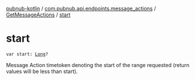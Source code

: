 [pubnub-kotlin](../../index.md) / [com.pubnub.api.endpoints.message_actions](../index.md) / [GetMessageActions](index.md) / [start](./start.md)

# start

`var start: `[`Long`](https://kotlinlang.org/api/latest/jvm/stdlib/kotlin/-long/index.html)`?`

Message Action timetoken denoting the start of the range requested
(return values will be less than start).

